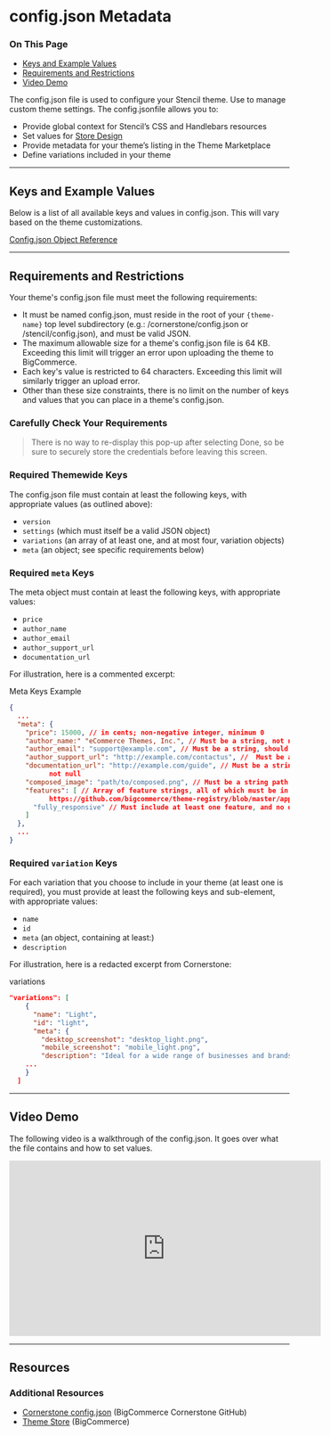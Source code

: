<h1>config.json Metadata</h1> 
<div class="otp" id="no-index">
	<h3> On This Page </h3>
	<ul>
    <li><a href="#config_keys-and-example">Keys and Example Values</a></li>
    <li><a href="#config_requirements-and-restrictions">Requirements and Restrictions</a></li>
    <li><a href="#config_video-demo">Video Demo</a></li>
	</ul>
</div>




The <span class="fp">config.json</span> file is used to configure your Stencil theme. Use to manage custom theme settings. 
The <span class="fp">config.json</span>file allows you to:
* Provide global context for Stencil’s CSS and Handlebars resources
* Set values for [Store Design](https://support.bigcommerce.com/s/article/Store-Design)
* Provide metadata for your theme’s listing in the Theme Marketplace
* Define variations included in your theme

---

<a href='#config_keys-and-example' aria-hidden='true' class='block-anchor'  id='config_keys-and-example'><i aria-hidden='true' class='linkify icon'></i></a>

## Keys and Example Values
Below is a list of all available keys and values in <span class="fp">config.json</span>. This will vary based on the theme customizations.

<a href="/stencil-docs/object-references/models/configjson" class="devdocs-schema-box">Config.json Object Reference</a>

---

<a href='#config_requirements-and-restrictions' aria-hidden='true' class='block-anchor'  id='config_requirements-and-restrictions'><i aria-hidden='true' class='linkify icon'></i></a>

## Requirements and Restrictions

Your theme's <span class="fp">config.json</span> file must meet the following requirements:

* It must be named <span class="fp">config.json</span>, must reside in the root of your `{theme-name}` top level subdirectory (e.g.: <span class="fp">/cornerstone/config.json</span> or <span class="fp">/stencil/config.json</span>), and must be valid JSON.
* The maximum allowable size for a theme's <span class="fn">config.json</span> file is 64 KB. Exceeding this limit will trigger an error upon uploading the theme to BigCommerce.
* Each key's value is restricted to 64 characters. Exceeding this limit will similarly trigger an upload error.
* Other than these size constraints, there is no limit on the number of keys and values that you can place in a theme's <span class="fn">config.json</span>.

<div class="HubBlock--callout">
<div class="CalloutBlock--warning">
<div class="HubBlock-content">
    
<!-- theme: warning -->

### Carefully Check Your Requirements
> There is no way to re-display this pop-up after selecting Done, so be sure to securely store the credentials before leaving this screen.

</div>
</div>
</div>

### Required Themewide Keys
The <span class="fn">config.json</span> file must contain at least the following keys, with appropriate values (as outlined above):

* `version`
* `settings` (which must itself be a valid JSON object)
* `variations` (an array of at least one, and at most four, variation objects)
* `meta` (an object; see specific requirements below)

### Required `meta` Keys

The meta object must contain at least the following keys, with appropriate values:

* `price`
* `author_name`
* `author_email`
* `author_support_url`
* `documentation_url`

For illustration, here is a commented excerpt:

<div class="HubBlock-header">
    <div class="HubBlock-header-title flex items-center">
        <div class="HubBlock-header-name">Meta Keys Example</div>
    </div><div class="HubBlock-header-subtitle"></div>
</div>

<!--
title: "Meta Keys Example"
subtitle: ""
lineNumbers: true
-->

```json
{
  ...
  "meta": {
    "price": 15000, // in cents; non-negative integer, minimum 0
    "author_name:" "eCommerce Themes, Inc.", // Must be a string, not null
    "author_email": "support@example.com", // Must be a string, should be a valid email address, not null
    "author_support_url": "http://example.com/contactus", //  Must be a string, should be a valid URL, not null
    "documentation_url": "http://example.com/guide", // Must be a string, limit of 255 characters,
          not null
    "composed_image": "path/to/composed.png", // Must be a string path to the composed-image file
    "features": [ // Array of feature strings, all of which must be in the list enumerated here: 
          https://github.com/bigcommerce/theme-registry/blob/master/app/schemas/theme_config.json#L33
      "fully_responsive" // Must include at least one feature, and no duplicate entries
    ]
  },
  ...
}
```

### Required `variation` Keys

For each variation that you choose to include in your theme (at least one is required), you must provide at least the following keys and sub-element, with appropriate values:

* `name`
* `id`
* `meta` (an object, containing at least:)
* `description`

For illustration, here is a redacted excerpt from Cornerstone:

<div class="HubBlock-header">
    <div class="HubBlock-header-title flex items-center">
        <div class="HubBlock-header-name">variations</div>
    </div><div class="HubBlock-header-subtitle"></div>
</div>

<!--
title: "variations"
subtitle: ""
lineNumbers: true
-->

```json
"variations": [
    {
      "name": "Light",
      "id": "light",
      "meta": {
        "desktop_screenshot": "desktop_light.png",
        "mobile_screenshot": "mobile_light.png",
        "description": "Ideal for a wide range of businesses and brands, this design is fully responsive, simple, and ready for you to add your branding, logo, and products. ....",
    ...
    }
  ]
```

---

<a href='#config_video-demo' aria-hidden='true' class='block-anchor'  id='config_video-demo'><i aria-hidden='true' class='linkify icon'></i></a>

## Video Demo
The following video is a walkthrough of the config.json. It goes over what the file contains and how to set values.

<iframe width="560" height="315" src="https://www.youtube.com/embed/VZYZsDoEOpQ" frameborder="0" allow="autoplay; encrypted-media" allowfullscreen></iframe>

---

## Resources

### Additional Resources
* [Cornerstone config.json](https://github.com/bigcommerce/cornerstone/blob/master/config.json) (BigCommerce Cornerstone GitHub)
* [Theme Store](https://www.bigcommerce.com/theme-store/) (BigCommerce)

